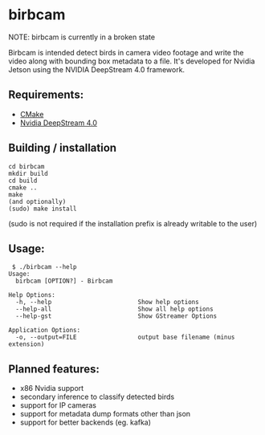 # birbcam

NOTE: birbcam is currently in a broken state

Birbcam is intended detect birds in camera video footage and write 
the video along with bounding box metadata to a file. It's developed
for Nvidia Jetson using the NVIDIA DeepStream 4.0 framework.

## Requirements:
- [CMake](https://cgold.readthedocs.io/en/latest/first-step/installation.html#ubuntu)
- [Nvidia DeepStream 4.0](https://docs.nvidia.com/metropolis/deepstream/4.0/dev-guide/index.html)

## Building / installation
```git clone (repo)
cd birbcam
mkdir build
cd build
cmake ..
make
(and optionally)
(sudo) make install
```
(sudo is not required if the installation prefix is already
writable to the user)
## Usage:
```
 $ ./birbcam --help
Usage:
  birbcam [OPTION?] - Birbcam

Help Options:
  -h, --help                        Show help options
  --help-all                        Show all help options
  --help-gst                        Show GStreamer Options

Application Options:
  -o, --output=FILE                 output base filename (minus extension)

```

## Planned features:
- x86 Nvidia support
- secondary inference to classify detected birds
- support for IP cameras
- support for metadata dump formats other than json
- support for better backends (eg. kafka)